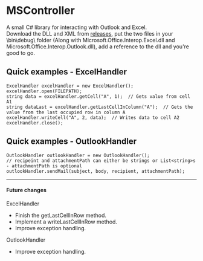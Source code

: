 # MSController
A small C# library for interacting with Outlook and Excel.  
Download the DLL and XML from [releases](https://github.com/DStewart1997/MSController/releases), put the two files in your \bin\debug\ folder (Along with Microsoft.Office.Interop.Excel.dll and Microsoft.Office.Interop.Outlook.dll), add a reference to the dll and you're good to go.


## Quick examples - ExcelHandler

    ExcelHandler excelHandler = new ExcelHandler();
    excelHandler.open(FILEPATH);
    string data = excelHandler.getCell("A", 1);  // Gets value from cell A1
    string dataLast = excelHandler.getLastCellInColumn("A");  // Gets the value from the last occupied row in column A
    excelHandler.writeCell("A", 2, data);  // Writes data to cell A2
    excelHandler.close();
    


## Quick examples - OutlookHandler

    OutlookHandler outlookHandler = new OutlookHandler();
    // recipeint and attachmentPath can either be strings or List<string>s - attachmentPath is optional
    outlookHandler.sendMail(subject, body, recipient, attachmentPath);  
    
-------------------------------------------
    
#### Future changes
ExcelHandler
- Finish the getLastCellInRow method.
- Implement a writeLastCellInRow method.
- Improve exception handling.

OutlookHandler
- Improve exception handling.
